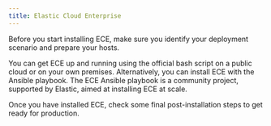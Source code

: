 ```yaml
---
title: Elastic Cloud Enterprise
---
```


Before you start installing ECE, make sure you identify your deployment scenario and prepare your hosts.

You can get ECE up and running using the official bash script on a public cloud or on your own premises.
Alternatively, you can install ECE with the Ansible playbook.
The ECE Ansible playbook is a community project, supported by Elastic, aimed at installing ECE at scale.

Once you have installed ECE, check some final post-installation steps to get ready for production.